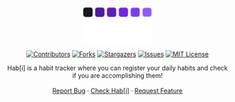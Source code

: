 <div id="top"></div>

<!-- PROJECT LOGO -->
<br />
<div align="center">
  <img src="web/src/assets/logo.svg" alt="Logo" height="80">
  
  <!-- PROJECT SHIELDS -->
  [![Contributors][contributors-shield]][contributors-url]
  [![Forks][forks-shield]][forks-url]
  [![Stargazers][stars-shield]][stars-url]
  [![Issues][issues-shield]][issues-url]
  [![MIT License][license-shield]][license-url]

  <p align="center">
    Hab[i] is a habit tracker where you can register your daily habits and check if you are accomplishing them!
    <br />
    <br />
    <a href="https://github.com/diogodeese/Habi/issues">Report Bug</a>
    ·
    <a href="">Check Hab[i]</a>
    ·
    <a href="https://github.com/diogodeese/Habi/issues">Request Feature</a>
  </p>
</div>


<!-- MARKDOWN LINKS & IMAGES -->
<!-- https://www.markdownguide.org/basic-syntax/#reference-style-links -->
[contributors-shield]: https://img.shields.io/github/contributors/diogodeese/Habi.svg?style=for-the-badge
[contributors-url]: https://github.com/diogodeese/Habi/graphs/contributors
[forks-shield]: https://img.shields.io/github/forks/diogodeese/Habi.svg?style=for-the-badge
[forks-url]: https://github.com/diogodeese/Habi/network/members
[stars-shield]: https://img.shields.io/github/stars/diogodeese/Habi.svg?style=for-the-badge
[stars-url]: https://github.com/diogodeese/Habi/stargazers
[issues-shield]: https://img.shields.io/github/issues/diogodeese/Habi.svg?style=for-the-badge
[issues-url]: https://github.com/diogodeese/Habi/issues
[license-shield]: https://img.shields.io/github/license/diogodeese/Habi.svg?style=for-the-badge
[license-url]: https://github.com/diogodeese/Habi/blob/main/LICENSE
